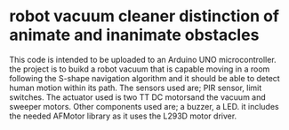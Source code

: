 # robot vacuum cleaner distinction of animate and inanimate obstacles
 This code is intended to be uploaded to an Arduino UNO microcontroller. the project is to buikd a robot vacuum that is capable moving in a room following the S-shape navigation algorithm and it should be able to detect human motion within its path. The sensors used are; PIR sensor, limit switches. The  actuator used is two TT DC motorsand the vacuum and sweeper motors. Other components used are; a buzzer, a LED. it includes the needed AFMotor library as it uses the L293D motor driver.
